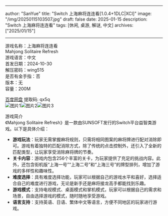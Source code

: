 
---
author: "SanYue"
title: "Switch 上海麻将连连看[1.0.4+1DLC|XCI]"
image: "/img/20250115103507.jpg"
draft: false
date: 2025-01-15
description: "Switch 上海麻将连连看"
tags: [休闲, 桌游, 解谜, 中文]
archives: ["2025/01/15"]

---

游戏名称：上海麻将连连看   
Mahjong Solitaire Refresh    
游戏语言：中文  
首发日期：2024-10-30  
解压密码：wing515  
是否有金手指：否  
版本：无   
容量：200M

[百度网盘](https://pan.baidu.com/s/1PjivoY4kNq9L3d77nRmJVA) 提取码: qx5q  
![图片1](/img/cf5e6e.jpg)![图片2](/img/5119f5.jpg)![图片3](/img/560da7.jpg)  

游戏简介  
《Mahjong Solitaire Refresh》是一款由SUNSOFT发行的Switch平台益智类游戏。以下是具体介绍：
- **游戏玩法**：玩家无需掌握麻将规则，只需将相同图案的麻将牌进行配对消除即可。游戏有着独特的匹配消除方式，除了传统的点击控制外，还引入了全新的匹配类型，让玩家享受消除麻将牌的节奏。
- **关卡内容**：游戏内包含256个丰富的关卡，为玩家提供了充足的挑战内容。此外，还包含街机版“上海一号”“上海二号”和“上海三号”的牌型排列，增加了游戏的多样性和趣味性。
- **难度选择**：具有难度选择功能，玩家可以根据自己的游戏水平和喜好，选择适合自己的难度进行游戏，无论是新手还是麻将接龙高手都能找到乐趣。
- **游戏模式**：支持电视模式、桌面模式和掌机模式，玩家可以根据自己的需求和场景，自由选择游戏的模式，随时随地享受游戏。
- **语言支持**：支持英语、日语、繁体中文等语言，方便不同地区的玩家进行游戏。
